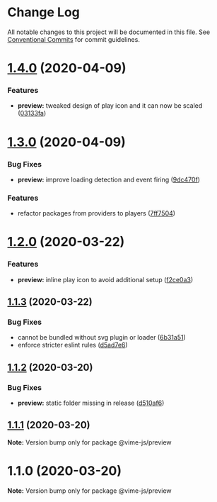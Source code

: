 # Change Log

All notable changes to this project will be documented in this file.
See [Conventional Commits](https://conventionalcommits.org) for commit guidelines.

# [1.4.0](https://github.com/vime-js/vime/tree/master/packages/vime-preview/compare/v1.3.0...v1.4.0) (2020-04-09)


### Features

* **preview:** tweaked design of play icon and it can now be scaled ([03133fa](https://github.com/vime-js/vime/tree/master/packages/vime-preview/commit/03133fa37dfb63d10000c90f0a331a1a240a1166))





# [1.3.0](https://github.com/vime-js/vime/tree/master/packages/vime-preview/compare/v1.2.0...v1.3.0) (2020-04-09)


### Bug Fixes

* **preview:** improve loading detection and event firing ([9dc470f](https://github.com/vime-js/vime/tree/master/packages/vime-preview/commit/9dc470fd56f7ca1f981b5d01064a24847beb2c0b))


### Features

* refactor packages from providers to players ([7ff7504](https://github.com/vime-js/vime/tree/master/packages/vime-preview/commit/7ff75045788b267688f4cb7f970ce9bb3426036a))





# [1.2.0](https://github.com/vime-js/vime/tree/master/packages/vime-preview/compare/v1.1.3...v1.2.0) (2020-03-22)


### Features

* **preview:** inline play icon to avoid additional setup ([f2ce0a3](https://github.com/vime-js/vime/tree/master/packages/vime-preview/commit/f2ce0a3507e4263a7883b02a94fd5e97c1b3f7b6))





## [1.1.3](https://github.com/vime-js/vime/tree/master/packages/vime-preview/compare/v1.1.2...v1.1.3) (2020-03-22)


### Bug Fixes

* cannot be bundled without svg plugin or loader ([6b31a51](https://github.com/vime-js/vime/tree/master/packages/vime-preview/commit/6b31a51f03b858f337e2f2811a89cd60c44bcc9d))
* enforce stricter eslint rules ([d5ad7e6](https://github.com/vime-js/vime/tree/master/packages/vime-preview/commit/d5ad7e653cc41e82681d86f475d94a01629fe07d))





## [1.1.2](https://github.com/vime-js/vime/tree/master/packages/vime-preview/compare/v1.1.1...v1.1.2) (2020-03-20)


### Bug Fixes

* **preview:** static folder missing in release ([d510af6](https://github.com/vime-js/vime/tree/master/packages/vime-preview/commit/d510af65005d5ebf80e2f69e445187594fd7fd63))





## [1.1.1](https://github.com/vime-js/vime/tree/master/packages/vime-preview/compare/v1.1.0...v1.1.1) (2020-03-20)

**Note:** Version bump only for package @vime-js/preview





# 1.1.0 (2020-03-20)

**Note:** Version bump only for package @vime-js/preview
